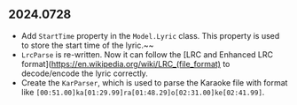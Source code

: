 ## 2024.0728
* Add `StartTime` property in the `Model.Lyric` class. This property is used to store the start time of the lyric.~~
* `LrcParse` is re-written. Now it can follow the [LRC and Enhanced LRC format](https://en.wikipedia.org/wiki/LRC_(file_format) to decode/encode the lyric correctly.
* Create the `KarParser`, which is used to parse the Karaoke file with format like `[00:51.00]ka[01:29.99]ra[01:48.29]o[02:31.00]ke[02:41.99]`.
